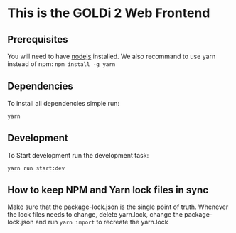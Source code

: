 # This is the GOLDi 2 Web Frontend

## Prerequisites

You will need to have [nodejs](https://nodejs.org/) installed.
We also recommand to use yarn instead of npm: `npm install -g yarn`

## Dependencies

To install all dependencies simple run:
```
yarn
```

## Development
To Start development run the development task:
```
yarn run start:dev
```

## How to keep NPM and Yarn lock files in sync
Make sure that the package-lock.json is the single point of truth. Whenever the lock files needs to change, delete yarn.lock, change the package-lock.json and run `yarn import` to recreate the yarn.lock